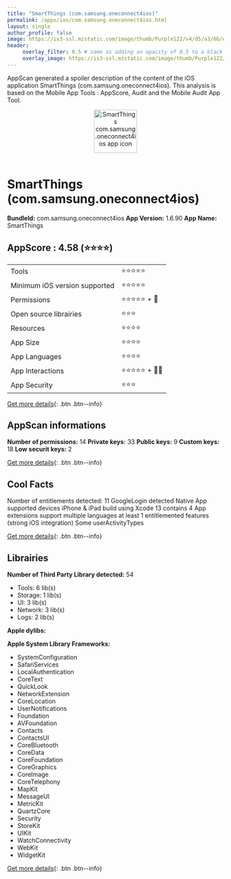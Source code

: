 ```yaml
---
title: "SmartThings (com.samsung.oneconnect4ios)"
permalink: /apps/ios/com.samsung.oneconnect4ios.html
layout: single
author_profile: false
image: https://is3-ssl.mzstatic.com/image/thumb/Purple122/v4/d5/a3/6b/d5a36b45-816e-4de6-f84b-ec3f2c9e6384/AppIcon-1x_U007emarketing-0-7-0-sRGB-85-220.png/512x512bb.jpg
header: 
     overlay_filter: 0.5 # same as adding an opacity of 0.5 to a black background
     overlay_image: https://is3-ssl.mzstatic.com/image/thumb/Purple122/v4/d5/a3/6b/d5a36b45-816e-4de6-f84b-ec3f2c9e6384/AppIcon-1x_U007emarketing-0-7-0-sRGB-85-220.png/512x512bb.jpg
---
```

AppScan generated a spoiler description of the content of the iOS application SmartThings (com.samsung.oneconnect4ios). This analysis is based on the Mobile App Tools : AppScore, Audit and the Mobile Audit App Tool.

  
  
<div style="text-align: center;"><img src="https://is3-ssl.mzstatic.com/image/thumb/Purple122/v4/d5/a3/6b/d5a36b45-816e-4de6-f84b-ec3f2c9e6384/AppIcon-1x_U007emarketing-0-7-0-sRGB-85-220.png/512x512bb.jpg" width="100" height="100" alt="SmartThings com.samsung.oneconnect4ios app icon"></div></br>
  
# SmartThings (com.samsung.oneconnect4ios)

**BundleId:** com.samsung.oneconnect4ios
**App Version:** 1.6.90
**App Name:** SmartThings


## AppScore : 4.58 (⭐️⭐️⭐️⭐️) 

<table>
<tr><td> Tools </td><td> ⭐️⭐️⭐️⭐️⭐️ </td></tr>
<tr><td> Minimum iOS version supported </td><td> ⭐️⭐️⭐️⭐️⭐️ </td></tr>
<tr><td> Permissions </td><td> ⭐️⭐️⭐️⭐️⭐️ + 🌟 </td></tr>
<tr><td> Open source librairies </td><td> ⭐️⭐️⭐️ </td></tr>
<tr><td> Resources </td><td> ⭐️⭐️⭐️⭐️ </td></tr>
<tr><td> App Size </td><td> ⭐️⭐️⭐️⭐️ </td></tr>
<tr><td> App Languages </td><td> ⭐️⭐️⭐️⭐️ </td></tr>
<tr><td> App Interactions </td><td> ⭐️⭐️⭐️⭐️⭐️ + 🌟🌟 </td></tr>
<tr><td> App Security </td><td> ⭐️⭐️⭐️ </td></tr>
</table>

[Get more details](/pricing.html){: .btn .btn--info}  
  
## AppScan informations 

**Number of permissions:** 14
**Private keys:** 33
**Public keys:** 9
**Custom keys:** 18
**Low securit keys:** 2
  
[Get more details](/pricing.html){: .btn .btn--info}

## Cool Facts

Number of entitlements detected: 11
GoogleLogin detected
Native App
supported devices iPhone & iPad
build using Xcode 13
contains 4 App extensions
support multiple languages
at least 1 entitlemented features (strong iOS integration)
Some userActivityTypes
  
[Get more details](/pricing.html){: .btn .btn--info}

## Librairies 
**Number of Third Party Library detected:** 54
- Tools: 6 lib(s)
- Storage: 1 lib(s)
- UI: 3 lib(s)
- Network: 3 lib(s)
- Logs: 2 lib(s)

**Apple dylibs:**


**Apple System Library Frameworks:**
- SystemConfiguration
- SafariServices
- LocalAuthentication
- CoreText
- QuickLook
- NetworkExtension
- CoreLocation
- UserNotifications
- Foundation
- AVFoundation
- Contacts
- ContactsUI
- CoreBluetooth
- CoreData
- CoreFoundation
- CoreGraphics
- CoreImage
- CoreTelephony
- MapKit
- MessageUI
- MetricKit
- QuartzCore
- Security
- StoreKit
- UIKit
- WatchConnectivity
- WebKit
- WidgetKit


  
[Get more details](/pricing.html){: .btn .btn--info}

